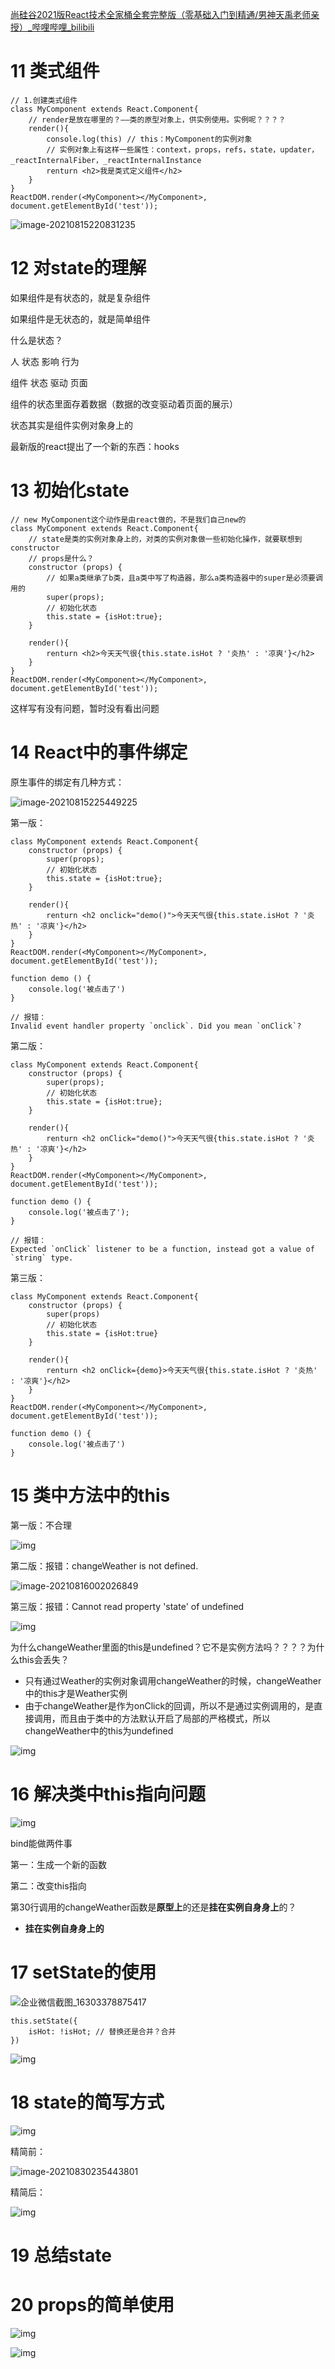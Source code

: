 [尚硅谷2021版React技术全家桶全套完整版（零基础入门到精通/男神天禹老师亲授）_哔哩哔哩_bilibili](https://www.bilibili.com/video/BV1wy4y1D7JT?p=11&spm_id_from=pageDriver)

# 11 类式组件

```react
// 1.创建类式组件
class MyComponent extends React.Component{
    // render是放在哪里的？——类的原型对象上，供实例使用。实例呢？？？？
    render(){
        console.log(this) // this：MyComponent的实例对象
        // 实例对象上有这样一些属性：context，props，refs，state，updater，_reactInternalFiber，_reactInternalInstance
        renturn <h2>我是类式定义组件</h2>
    }
}
ReactDOM.render(<MyComponent></MyComponent>, document.getElementById('test'));
```

![image-20210815220831235](02.assets/image-20210815220831235.png)



# 12 对state的理解

如果组件是有状态的，就是复杂组件  

如果组件是无状态的，就是简单组件

什么是状态？

人		状态	影响	行为

组件	状态	驱动	页面	

组件的状态里面存着数据（数据的改变驱动着页面的展示）

状态其实是组件实例对象身上的



最新版的react提出了一个新的东西：hooks



# 13 初始化state

```react
// new MyComponent这个动作是由react做的，不是我们自己new的
class MyComponent extends React.Component{
    // state是类的实例对象身上的，对类的实例对象做一些初始化操作，就要联想到constructor
    // props是什么？
    constructor (props) {
        // 如果a类继承了b类，且a类中写了构造器，那么a类构造器中的super是必须要调用的
        super(props);
        // 初始化状态
        this.state = {isHot:true};
    }
    
    render(){
        renturn <h2>今天天气很{this.state.isHot ? '炎热' : '凉爽'}</h2>
    }
}
ReactDOM.render(<MyComponent></MyComponent>, document.getElementById('test'));
```

这样写有没有问题，暂时没有看出问题



# 14 React中的事件绑定

原生事件的绑定有几种方式：

![image-20210815225449225](02.assets/image-20210815225449225.png)

第一版：

```react
class MyComponent extends React.Component{
    constructor (props) {
        super(props);
        // 初始化状态
        this.state = {isHot:true};
    }
    
    render(){
        renturn <h2 onclick="demo()">今天天气很{this.state.isHot ? '炎热' : '凉爽'}</h2>
    }
}
ReactDOM.render(<MyComponent></MyComponent>, document.getElementById('test'));

function demo () {
    console.log('被点击了')
}

// 报错：
Invalid event handler property `onclick`. Did you mean `onClick`?
```

第二版：

```React
class MyComponent extends React.Component{
    constructor (props) {
        super(props);
        // 初始化状态
        this.state = {isHot:true};
    }
    
    render(){
        renturn <h2 onClick="demo()">今天天气很{this.state.isHot ? '炎热' : '凉爽'}</h2>
    }
}
ReactDOM.render(<MyComponent></MyComponent>, document.getElementById('test'));

function demo () {
    console.log('被点击了');
}

// 报错：
Expected `onClick` listener to be a function, instead got a value of `string` type.
```

第三版：

```react
class MyComponent extends React.Component{
    constructor (props) {
        super(props)
        // 初始化状态
        this.state = {isHot:true}
    }
    
    render(){
        renturn <h2 onClick={demo}>今天天气很{this.state.isHot ? '炎热' : '凉爽'}</h2>
    }
}
ReactDOM.render(<MyComponent></MyComponent>, document.getElementById('test'));

function demo () {
    console.log('被点击了')
}
```



# 15 类中方法中的this

第一版：不合理

![img](02.assets/企业微信截图_16303357521961.png)

 第二版：报错：changeWeather is not defined.

![image-20210816002026849](02.assets/image-20210816002026849.png)

第三版：报错：Cannot read property 'state' of undefined

![img](02.assets/企业微信截图_16303360208423.png)

为什么changeWeather里面的this是undefined？它不是实例方法吗？？？？为什么this会丢失？

* 只有通过Weather的实例对象调用changeWeather的时候，changeWeather中的this才是Weather实例
* 由于changeWeather是作为onClick的回调，所以不是通过实例调用的，是直接调用，而且由于类中的方法默认开启了局部的严格模式，所以changeWeather中的this为undefined

![img](02.assets/企业微信截图_16303364342684.png)



# 16 解决类中this指向问题

![img](02.assets/企业微信截图_16303367584000.png)

bind能做两件事

第一：生成一个新的函数

第二：改变this指向



第30行调用的changeWeather函数是**原型上**的还是**挂在实例自身身上**的？

* **挂在实例自身身上的**



# 17 setState的使用

![企业微信截图_16303378875417](02.assets/企业微信截图_16303378875417.png)

```react
this.setState({
	isHot: !isHot; // 替换还是合并？合并
})
```

![img](02.assets/企业微信截图_16303384899467.png)



# 18 state的简写方式

![img](02.assets/企业微信截图_16303390844820.png)

精简前：

![image-20210830235443801](02.assets/image-20210830235443801.png)

精简后：

![img](02.assets/企业微信截图_16303398081632.png)



# 19 总结state



# 20 props的简单使用

![img](02.assets/企业微信截图_16303398584388.png)

![img](02.assets/企业微信截图_16303406088093.png)















 


















